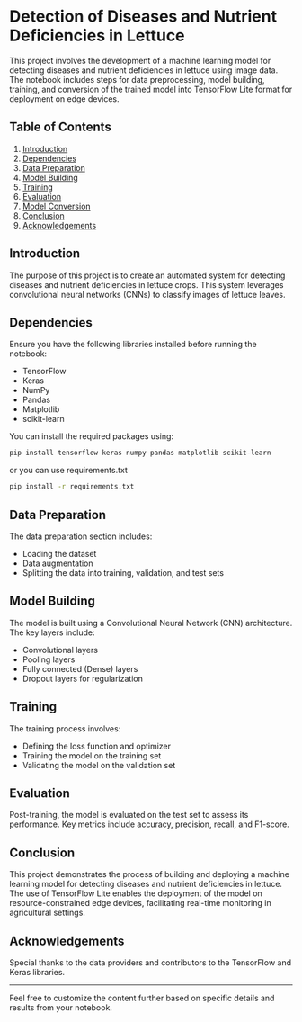 # Detection of Diseases and Nutrient Deficiencies in Lettuce

This project involves the development of a machine learning model for detecting diseases and nutrient deficiencies in lettuce using image data. The notebook includes steps for data preprocessing, model building, training, and conversion of the trained model into TensorFlow Lite format for deployment on edge devices.

## Table of Contents

1. [Introduction](#introduction)
2. [Dependencies](#dependencies)
3. [Data Preparation](#data-preparation)
4. [Model Building](#model-building)
5. [Training](#training)
6. [Evaluation](#evaluation)
7. [Model Conversion](#model-conversion)
8. [Conclusion](#conclusion)
9. [Acknowledgements](#acknowledgements)

## Introduction

The purpose of this project is to create an automated system for detecting diseases and nutrient deficiencies in lettuce crops. This system leverages convolutional neural networks (CNNs) to classify images of lettuce leaves.

## Dependencies

Ensure you have the following libraries installed before running the notebook:

- TensorFlow
- Keras
- NumPy
- Pandas
- Matplotlib
- scikit-learn

You can install the required packages using:

```bash
pip install tensorflow keras numpy pandas matplotlib scikit-learn
```

or you can use requirements.txt

```bash
pip install -r requirements.txt
```

## Data Preparation

The data preparation section includes:

- Loading the dataset
- Data augmentation
- Splitting the data into training, validation, and test sets

## Model Building

The model is built using a Convolutional Neural Network (CNN) architecture. The key layers include:

- Convolutional layers
- Pooling layers
- Fully connected (Dense) layers
- Dropout layers for regularization

## Training

The training process involves:

- Defining the loss function and optimizer
- Training the model on the training set
- Validating the model on the validation set

## Evaluation

Post-training, the model is evaluated on the test set to assess its performance. Key metrics include accuracy, precision, recall, and F1-score.

## Conclusion

This project demonstrates the process of building and deploying a machine learning model for detecting diseases and nutrient deficiencies in lettuce. The use of TensorFlow Lite enables the deployment of the model on resource-constrained edge devices, facilitating real-time monitoring in agricultural settings.

## Acknowledgements

Special thanks to the data providers and contributors to the TensorFlow and Keras libraries.

---

Feel free to customize the content further based on specific details and results from your notebook.
